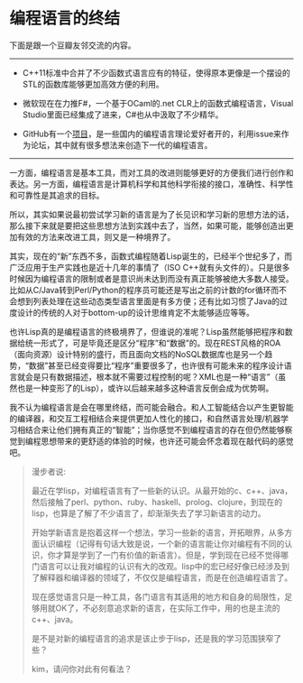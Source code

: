 编程语言的终结
=========
下面是跟一个豆瓣友邻交流的内容。

******

  * C++11标准中合并了不少函数式语言应有的特征，使得原本更像是一个摆设的STL的函数库能够更加高效方便的利用。

  * 微软现在在力推F#，一个基于OCaml的.net CLR上的函数式编程语言，Visual Studio里面已经集成了进来，C#也从中汲取了不少精华。

  * GitHub有一个[项目](https://github.com/coffee-js/languages/issues)，是一些国内的编程语言理论爱好者开的，利用issue来作为论坛，其中就有很多想法来创造下一代的编程语言。

******

一方面，编程语言是基本工具，而对工具的改进则能够更好的方便我们进行创作和表达。另一方面，编程语言是计算机科学和其他科学衔接的接口，准确性、科学性和可靠性是其追求的目标。

所以，其实如果说最初尝试学习新的语言是为了长见识和学习新的思想方法的话，那么接下来就是要把这些思想方法到实践中去了，当然，如果可能，能够创造出更加有效的方法来改进工具，则又是一种境界了。

其实，现在的“新”东西不多，函数式编程随着Lisp诞生的，已经半个世纪多了，而广泛应用于生产实践也是近十几年的事情了（ISO C++就有<functional>头文件的）。只是很多时候因为编程语言的限制或者是意识尚未达到而没有真正能够被绝大多数人接受。比如从C/Java转到Perl/Python的程序员可能还是写出之前的计数的for循环而不会想到列表处理在这些动态类型语言里面是有多方便；还有比如习惯了Java的过度设计的传统的人对于bottom-up的设计思维肯定不太能够适应等等。

也许Lisp真的是编程语言的终极境界了，但谁说的准呢？Lisp虽然能够把程序和数据给统一形式了，可是毕竟还是区分“程序”和“数据”的。现在REST风格的ROA（面向资源）设计特别的盛行，而且面向文档的NoSQL数据库也是另一个趋势，“数据”甚至已经变得要比“程序”重要很多了，也许很有可能未来的程序设计语言就会是只有数据描述，根本就不需要过程控制的呢？XML也是一种“语言”（虽然也是一种变形了的Lisp），或许以后越来越多这种语言反倒会成为优势啊。

我不认为编程语言是会在哪里终结，而可能会融合。和人工智能结合以产生更智能的编译器，和交互工程相结合来提供更加人性化的接口，和自然语言处理/机器学习相结合来让他们拥有真正的“智能”；当你感觉不到编程语言的存在但仍然能够察觉到编程思想带来的更舒适的体验的时候，也许还可能会怀念着现在敲代码的感觉吧。
　
> 漫步者说:
> 
> 最近在学lisp，对编程语言有了一些新的认识。从最开始的c、c++、java，然后接触了perl、python、ruby、haskell、prolog、clojure，到现在的lisp，也算是了解了不少语言了，却渐渐失去了学习新语言的动力。
> 
> 开始学新语言是抱着这样一个想法，学习一些新的语言，开拓眼界，从多方面认识编程（记得有句话大致是说，一个新的语言能让你对编程有不同的认识，你才算是学到了一门有价值的新语言）。但是，学到现在已经不觉得哪门语言可以让我对编程的认识有大的改观。lisp中的宏已经好像已经涉及到了解释器和编译器的领域了，不仅仅是编程语言，而是在创造编程语言了。
> 
> 现在感觉语言只是一种工具，各门语言有其适用的地方和自身的局限性，足够用就OK了，不必刻意追求新的语言，在实际工作中，用的也是主流的c++、java。
> 
> 是不是对新的编程语言的追求是该止步于lisp，还是我的学习范围狭窄了些？
> 
> 
> kim，请问你对此有何看法？
